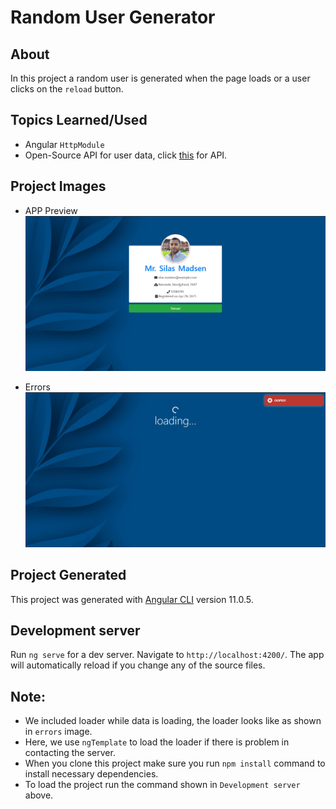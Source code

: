 # Random User Generator

## About

In this project a random user is generated when the page loads or a user clicks on the `reload` button.

## Topics Learned/Used

- Angular `HttpModule`
- Open-Source API for user data, click [this](https://randomuser.me/api) for API.

## Project Images

- APP Preview
  ![](./images/app-preview.jpg)

- Errors
  ![](./images/error-image.jpg)

## Project Generated

This project was generated with [Angular CLI](https://github.com/angular/angular-cli) version 11.0.5.

## Development server

Run `ng serve` for a dev server. Navigate to `http://localhost:4200/`. The app will automatically reload if you change any of the source files.

## Note:

- We included loader while data is loading, the loader looks like as shown in `errors` image.
- Here, we use `ngTemplate` to load the loader if there is problem in contacting the server.
- When you clone this project make sure you run `npm install` command to install necessary dependencies.
- To load the project run the command shown in `Development server` above.
